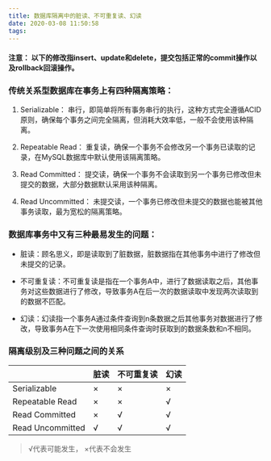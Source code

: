 ```yaml
---
title: 数据库隔离中的脏读、不可重复读、幻读
date: 2020-03-08 11:50:58
tags:
---
```

#### 注意： 以下的修改指insert、update和delete，提交包括正常的commit操作以及rollback回滚操作。

<!--more-->


### 传统关系型数据库在事务上有四种隔离策略：

1. Serializable： 串行，即简单将所有事务串行的执行，这种方式完全遵循ACID原则，确保每个事务之间完全隔离，但消耗大效率低，一般不会使用该种隔离。

2. Repeatable Read： 重复读，确保一个事务不会修改另一个事务已读取的记录，在MySQL数据库中默认使用该隔离策略。

3. Read Committed： 提交读，确保一个事务不会读取到另一个事务已修改但未提交的数据，大部分数据默认采用该种隔离。

4. Read Uncommitted： 未提交读，一个事务已修改但未提交的数据也能被其他事务读取，最为宽松的隔离策略。

### 数据库事务中又有三种最易发生的问题：

- 脏读：顾名思义，即是读取到了脏数据，脏数据指在其他事务中进行了修改但未提交的记录。

- 不可重复读：不可重复读是指在一个事务A中，进行了数据读取之后，其他事务对这些数据进行了修改，导致事务A在后一次的数据读取中发现两次读取到的数据不匹配。

- 幻读：幻读指一个事务A通过条件查询到n条数据之后其他事务对数据进行了修改，导致事务A在下一次使用相同条件查询时获取到的数据条数和n不相同。

### 隔离级别及三种问题之间的关系

|   | 脏读  | 不可重复读  | 幻读  |
| ------------ | ------------ | ------------ | ------------ |
|  Serializable     | ×  | ×  | ×  |
|  Repeatable Read  | ×  | ×  | √  |
|  Read Committed   | ×  | √  | √  |
|  Read Uncommitted | √  | √  | √  |

> √代表可能发生， ×代表不会发生
